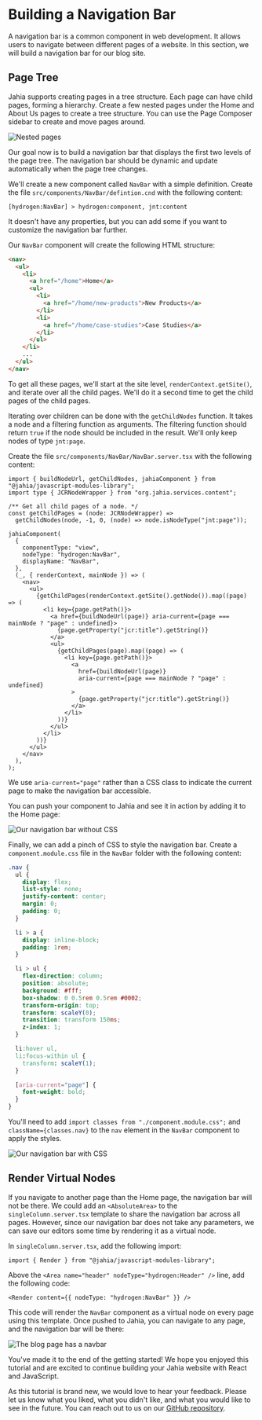 # Building a Navigation Bar

A navigation bar is a common component in web development. It allows users to navigate between different pages of a website. In this section, we will build a navigation bar for our blog site.

## Page Tree

Jahia supports creating pages in a tree structure. Each page can have child pages, forming a hierarchy. Create a few nested pages under the Home and About Us pages to create a tree structure. You can use the Page Composer sidebar to create and move pages around.

![Nested pages](nested-pages.png)

Our goal now is to build a navigation bar that displays the first two levels of the page tree. The navigation bar should be dynamic and update automatically when the page tree changes.

We'll create a new component called `NavBar` with a simple definition. Create the file `src/components/NavBar/defintion.cnd` with the following content:

```cnd
[hydrogen:NavBar] > hydrogen:component, jnt:content
```

It doesn't have any properties, but you can add some if you want to customize the navigation bar further.

Our `NavBar` component will create the following HTML structure:

```html
<nav>
  <ul>
    <li>
      <a href="/home">Home</a>
      <ul>
        <li>
          <a href="/home/new-products">New Products</a>
        </li>
        <li>
          <a href="/home/case-studies">Case Studies</a>
        </li>
      </ul>
    </li>
    ...
  </ul>
</nav>
```

To get all these pages, we'll start at the site level, `renderContext.getSite()`, and iterate over all the child pages. We'll do it a second time to get the child pages of the child pages.

Iterating over children can be done with the `getChildNodes` function. It takes a node and a filtering function as arguments. The filtering function should return `true` if the node should be included in the result. We'll only keep nodes of type `jnt:page`.

Create the file `src/components/NavBar/NavBar.server.tsx` with the following content:

```tsx
import { buildNodeUrl, getChildNodes, jahiaComponent } from "@jahia/javascript-modules-library";
import type { JCRNodeWrapper } from "org.jahia.services.content";

/** Get all child pages of a node. */
const getChildPages = (node: JCRNodeWrapper) =>
  getChildNodes(node, -1, 0, (node) => node.isNodeType("jnt:page"));

jahiaComponent(
  {
    componentType: "view",
    nodeType: "hydrogen:NavBar",
    displayName: "NavBar",
  },
  (_, { renderContext, mainNode }) => (
    <nav>
      <ul>
        {getChildPages(renderContext.getSite().getNode()).map((page) => (
          <li key={page.getPath()}>
            <a href={buildNodeUrl(page)} aria-current={page === mainNode ? "page" : undefined}>
              {page.getProperty("jcr:title").getString()}
            </a>
            <ul>
              {getChildPages(page).map((page) => (
                <li key={page.getPath()}>
                  <a
                    href={buildNodeUrl(page)}
                    aria-current={page === mainNode ? "page" : undefined}
                  >
                    {page.getProperty("jcr:title").getString()}
                  </a>
                </li>
              ))}
            </ul>
          </li>
        ))}
      </ul>
    </nav>
  ),
);
```

We use `aria-current="page"` rather than a CSS class to indicate the current page to make the navigation bar accessible.

You can push your component to Jahia and see it in action by adding it to the Home page:

![Our navigation bar without CSS](navbar.png)

Finally, we can add a pinch of CSS to style the navigation bar. Create a `component.module.css` file in the `NavBar` folder with the following content:

```css
.nav {
  ul {
    display: flex;
    list-style: none;
    justify-content: center;
    margin: 0;
    padding: 0;
  }

  li > a {
    display: inline-block;
    padding: 1rem;
  }

  li > ul {
    flex-direction: column;
    position: absolute;
    background: #fff;
    box-shadow: 0 0.5rem 0.5rem #0002;
    transform-origin: top;
    transform: scaleY(0);
    transition: transform 150ms;
    z-index: 1;
  }

  li:hover ul,
  li:focus-within ul {
    transform: scaleY(1);
  }

  [aria-current="page"] {
    font-weight: bold;
  }
}
```

You'll need to add `import classes from "./component.module.css";` and `className={classes.nav}` to the `nav` element in the `NavBar` component to apply the styles.

![Our navigation bar with CSS](navbar-with-css.png)

## Render Virtual Nodes

If you navigate to another page than the Home page, the navigation bar will not be there. We could add an `<AbsoluteArea>` to the `singleColumn.server.tsx` template to share the navigation bar across all pages. However, since our navigation bar does not take any parameters, we can save our editors some time by rendering it as a virtual node.

In `singleColumn.server.tsx`, add the following import:

```tsx
import { Render } from "@jahia/javascript-modules-library";
```

Above the `<Area name="header" nodeType="hydrogen:Header" />` line, add the following code:

```tsx
<Render content={{ nodeType: "hydrogen:NavBar" }} />
```

This code will render the `NavBar` component as a virtual node on every page using this template. Once pushed to Jahia, you can navigate to any page, and the navigation bar will be there:

![The blog page has a navbar](blog-page-with-navbar.png)

You've made it to the end of the getting started! We hope you enjoyed this tutorial and are excited to continue building your Jahia website with React and JavaScript.

As this tutorial is brand new, we would love to hear your feedback. Please let us know what you liked, what you didn't like, and what you would like to see in the future. You can reach out to us on our [GitHub repository](https://github.com/Jahia/javascript-modules/issues/new?template=other.md).
